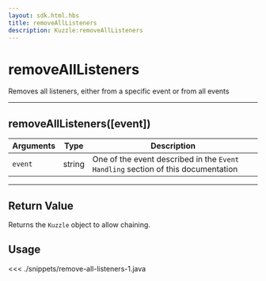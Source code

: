 ```yaml
---
layout: sdk.html.hbs
title: removeAllListeners
description: Kuzzle:removeAllListeners
---
```


# removeAllListeners

Removes all listeners, either from a specific event or from all events

---

## removeAllListeners([event])

| Arguments | Type   | Description                                                                      |
| --------- | ------ | -------------------------------------------------------------------------------- |
| `event`   | string | One of the event described in the `Event Handling` section of this documentation |

---

## Return Value

Returns the `Kuzzle` object to allow chaining.

## Usage

<<< ./snippets/remove-all-listeners-1.java
